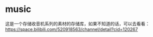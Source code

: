 # music
这是一个存储收音机系列的素材的存储库，如果不知道的话，可以去看看：  
https://space.bilibili.com/520918563/channel/detail?cid=120267
